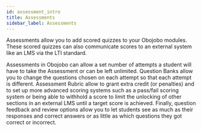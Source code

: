```yaml
---
id: assessment_intro
title: Assessments
sidebar_label: Assessments
---
```


Assessments allow you to add scored quizzes to your Obojobo modules. These scored quizzes can also communicate scores to an external system like an LMS via the LTI standard.

Assessments in Obojobo can allow a set number of attempts a student will have to take the Assessment or can be left unlimited. Question Banks allow you to change the questions chosen on each attempt so that each attempt is different. Assessment Rubric allow to grant extra credit (or penalties) and to set up more advanced scoring systems such as a pass/fail scoring system or being able to withhold a score to limit the unlocking of other sections in an external LMS until a target score is achieved. Finally, question feedback and review options allow you to let students see as much as their responses and correct answers or as little as which questions they got correct or incorrect.
